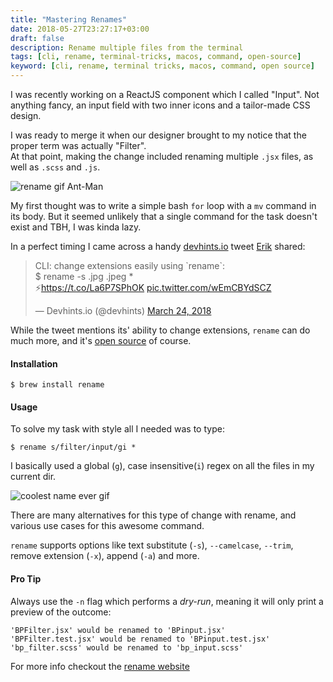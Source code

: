 ```yaml
---
title: "Mastering Renames"
date: 2018-05-27T23:27:17+03:00
draft: false
description: Rename multiple files from the terminal
tags: [cli, rename, terminal-tricks, macos, command, open-source]
keyword: [cli, rename, terminal tricks, macos, command, open source]
---
```

I was recently working on a ReactJS component which I called "Input". Not
anything fancy, an input field with two inner icons and a tailor-made CSS design.

I was ready to merge it when our designer brought to my notice that the proper
term was actually "Filter".    
At that point, making the change included renaming multiple `.jsx` files, as well as `.scss` and `.js`.

<img style="min-width:100%;" src="https://media1.tenor.com/images/3a4b04003a65f5db319b8130e62324d8/tenor.gif?itemid=10724708" alt="rename gif Ant-Man">

My first thought was to write a simple bash `for` loop with a `mv` command in its body. But it
seemed unlikely that a single command for the task doesn't exist and TBH, I was kinda lazy.

In a perfect timing I came across a handy [devhints.io](https://devhints.io/) tweet [Erik](https://twitter.com/erikzaadi) shared:

<blockquote class="twitter-tweet" data-cards="hidden" data-lang="en"><p lang="en" dir="ltr">CLI: change extensions easily using `rename`:<br>$ rename -s .jpg .jpeg *<br>⚡<a href="https://t.co/La6P7SPhOK">https://t.co/La6P7SPhOK</a> <a href="https://t.co/wEmCBYdSCZ">pic.twitter.com/wEmCBYdSCZ</a></p>&mdash; Devhints.io (@devhints) <a href="https://twitter.com/devhints/status/977455979372646400?ref_src=twsrc%5Etfw">March 24, 2018</a></blockquote>
<script async src="https://platform.twitter.com/widgets.js" charset="utf-8"></script>

While the tweet mentions its' ability to change extensions, `rename` can do much more, and it's [open
source](https://github.com/ap/rename) of course.

#### Installation

```shell
$ brew install rename
```

#### Usage
To solve my task with style all I needed was to type:
```shell
$ rename s/filter/input/gi *
```

I basically used a global (`g`), case insensitive(`i`) regex on all the files in my current dir.

<img style="min-width:70%;" alt="coolest name ever gif" src="https://media1.tenor.com/images/516f5941610e3bc2cfe71ddc20b97014/tenor.gif?itemid=11247562">

There are many alternatives for this type of change with rename, and various use cases for this awesome command.

`rename` supports options like text substitute (`-s`), `--camelcase`, `--trim`, remove extension (`-x`), append (`-a`) and more.

#### Pro Tip
Always use the `-n` flag which performs a _dry-run_, meaning it will only print a preview of the
outcome:
```shell
'BPFilter.jsx' would be renamed to 'BPinput.jsx'
'BPFilter.test.jsx' would be renamed to 'BPinput.test.jsx'
'bp_filter.scss' would be renamed to 'bp_input.scss'
```

For more info checkout the [rename website](http://plasmasturm.org/code/rename/)
